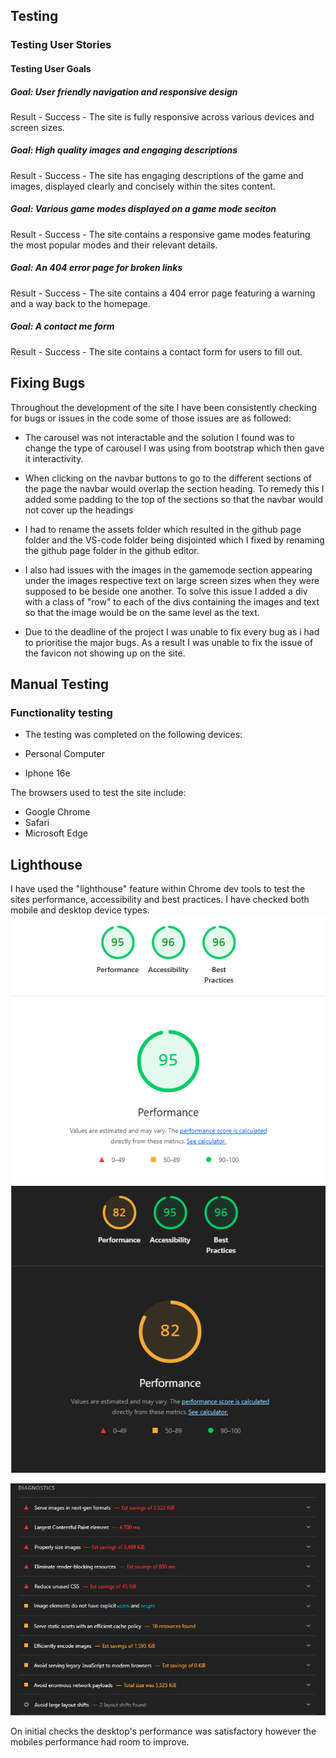 ## Testing

### Testing User Stories
#### Testing User Goals
##### Goal: User friendly navigation and responsive design
Result - Success - The site is fully responsive across various devices and screen sizes.
##### Goal: High quality images and engaging descriptions
Result - Success - The site has engaging descriptions of the game and images, displayed clearly and concisely within the sites content.
##### Goal: Various game modes displayed on a game mode seciton
Result - Success - The site contains a responsive game modes featuring the most popular modes and their relevant details.
##### Goal: An 404 error page for broken links
Result - Success - The site contains a 404 error page featuring a warning and a way back to the homepage.
##### Goal: A contact me form
Result - Success - The site contains a contact form for users to fill out.

## Fixing Bugs

Throughout the development of the site I have been consistently checking for bugs or issues in the code some of those issues are as followed:

- The carousel was not interactable and the solution I found was to change the type of carousel I was using from bootstrap which then gave it interactivity.

- When clicking on the navbar buttons to go to the different sections of the page the navbar would overlap the section heading. To remedy this I added some padding to the top of the sections so that the navbar would not cover up the headings

- I had to rename the assets folder which resulted in the github page folder and the VS-code folder being disjointed which I fixed by renaming the github page folder in the github editor.

- I also had issues with the images in the gamemode section appearing under the images respective text on large screen sizes when they were supposed to be beside one another. To solve this issue I added a div with a class of "row" to each of the divs containing the images and text so that the image would be on the same level as the text.

- Due to the deadline of the project I was unable to fix every bug as i had to prioritise the major bugs. As a result I was unable to fix the issue of the favicon not showing up on the site.

## Manual Testing 

### Functionality testing

- The testing was completed on the following devices:

- Personal Computer
- Iphone 16e

The browsers used to test the site include:

- Google Chrome
- Safari
- Microsoft Edge

## Lighthouse
I have used the "lighthouse" feature within Chrome dev tools to test the sites performance, accessibility and best practices. I have checked both mobile and desktop device types.
![image of Lighthouse performance for desktop](/assets/documentation/lighthouse-pc.png)
![image of Lighthouse performance for mobile](/assets/documentation/lighthouse-mobile.png)

![image of Lighthouse diagnostics](/assets/documentation/lighthouse-diagnostic.png)

On initial checks the desktop's performance was satisfactory however the mobiles performance had room to improve.


